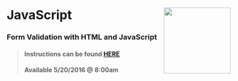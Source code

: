 # JavaScript <img align="right" src="https://github.com/Learning-Fuze/prototypes_C9.17/blob/assets/assets/images/logos/LF_LOGO.png?raw=true" width="150">
### Form Validation with HTML and JavaScript

>#### Instructions can be found <a href="http://learning-fuze.github.io/prototypes_C9.17/#/JS-Form-Validation" target="_blank">HERE</a>
>#### Available 5/20/2016 @ 8:00am